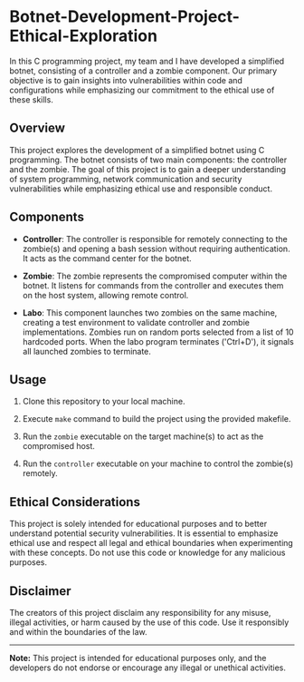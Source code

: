 # Botnet-Development-Project-Ethical-Exploration

In this C programming project, my team and I have developed a simplified botnet, consisting of a controller and a zombie component. 
Our primary objective is to gain insights into vulnerabilities within code and configurations while emphasizing 
our commitment to the ethical use of these skills.

## Overview

This project explores the development of a simplified botnet using C programming. 
The botnet consists of two main components: the controller and the zombie. 
The goal of this project is to gain a deeper understanding of system programming, network communication 
and security vulnerabilities while emphasizing ethical use and responsible conduct.

## Components

- **Controller**:
  The controller is responsible for remotely connecting to the zombie(s) and opening a bash session without requiring authentication. It acts as the command center for the botnet.

- **Zombie**:
  The zombie represents the compromised computer within the botnet. It listens for commands from the controller and executes them on the host system, allowing remote control.
  
- **Labo**:
  This component launches two zombies on the same machine, creating a test environment to validate controller and zombie implementations. Zombies run on random ports selected from a list of 10 hardcoded ports. When the labo program terminates ('Ctrl+D'), it signals all launched zombies to terminate.

## Usage

1. Clone this repository to your local machine.

2. Execute `make` command to build the project using the provided makefile.

3. Run the `zombie` executable on the target machine(s) to act as the compromised host.

4. Run the `controller` executable on your machine to control the zombie(s) remotely.

## Ethical Considerations

This project is solely intended for educational purposes and to better understand potential security vulnerabilities. 
It is essential to emphasize ethical use and respect all legal and ethical boundaries when experimenting with these concepts. 
Do not use this code or knowledge for any malicious purposes.

## Disclaimer

The creators of this project disclaim any responsibility for any misuse, illegal activities, or harm caused by the use of this code. 
Use it responsibly and within the boundaries of the law.

---

**Note:** This project is intended for educational purposes only, and the developers do not endorse or encourage any illegal or unethical activities.
